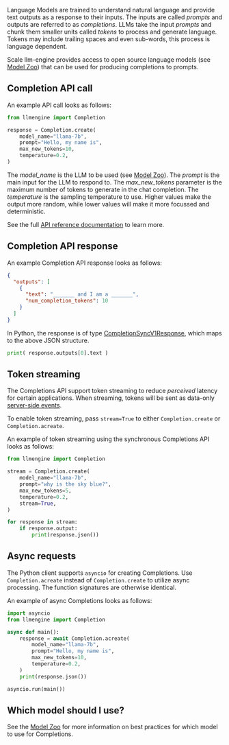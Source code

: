 Language Models are trained to understand natural language and provide text outputs as a response to their inputs. The inputs are called _prompts_ and outputs are referred to as _completions_. LLMs take the input _prompts_ and chunk them smaller units called _tokens_ to process and generate language. Tokens may include trailing spaces and even sub-words, this process is language dependent.

Scale llm-engine provides access to open source language models (see [Model Zoo](../../model_zoo)) that can be used for producing completions to prompts.

## Completion API call

An example API call looks as follows:

```python
from llmengine import Completion

response = Completion.create(
    model_name="llama-7b",
    prompt="Hello, my name is",
    max_new_tokens=10,
    temperature=0.2,
)
```

The _model_name_ is the LLM to be used (see [Model Zoo](../../model_zoo)).
The _prompt_ is the main input for the LLM to respond to.
The _max_new_tokens_ parameter is the maximum number of tokens to generate in the chat completion.
The _temperature_ is the sampling temperature to use. Higher values make the output more random, while lower values will make it more focussed and deterministic.

See the full [API reference documentation](../../api/python_client/#llmengine.Completion) to learn more.

## Completion API response

An example Completion API response looks as follows:

```json
{
  "outputs": [
    {
      "text": "_______ and I am a _______",
      "num_completion_tokens": 10
    }
  ]
}
```

In Python, the response is of type [CompletionSyncV1Response](../../api/python_client/#llmengine.CompletionSyncV1Response), which maps to the above JSON structure.

```python
print( response.outputs[0].text )
```

## Token streaming

The Completions API support token streaming to reduce _perceived_ latency for certain applications. When streaming,
tokens will be sent as data-only [server-side events](https://developer.mozilla.org/en-US/docs/Web/API/Server-sent_events/Using_server-sent_events#event_stream_format).

To enable token streaming, pass `stream=True` to either `Completion.create` or `Completion.acreate`.

An example of token streaming using the synchronous Completions API looks as follows:

```python
from llmengine import Completion

stream = Completion.create(
    model_name="llama-7b",
    prompt="why is the sky blue?",
    max_new_tokens=5,
    temperature=0.2,
    stream=True,
)

for response in stream:
    if response.output:
        print(response.json())
```

## Async requests

The Python client supports `asyncio` for creating Completions. Use `Completion.acreate` instead of `Completion.create`
to utilize async processing. The function signatures are otherwise identical.

An example of async Completions looks as follows:

```python
import asyncio
from llmengine import Completion

async def main():
    response = await Completion.acreate(
        model_name="llama-7b",
        prompt="Hello, my name is",
        max_new_tokens=10,
        temperature=0.2,
    )
    print(response.json())

asyncio.run(main())
```

## Which model should I use?

See the [Model Zoo](../../model_zoo) for more information on best practices for which model to use for Completions.
